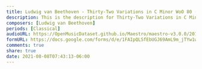 ```yaml
---
title: Ludwig van Beethoven - Thirty-Two Variations in C Minor WoO 80 (23)
description: This is the description for Thirty-Two Variations in C Minor WoO 80 by Ludwig van Beethoven
composers: [Ludwig van Beethoven]
periods: [Classical]
audioURL: https://OpenMusicDataset.github.io/Maestro/maestro-v3.0.0/2017/MIDI-Unprocessed_082_PIANO082_MID--AUDIO-split_07-09-17_Piano-e_2_-04_wav--1.midi
formURL: https://docs.google.com/forms/d/e/1FAIpQLSfEbUGJ69AmL9m_jTYw1wKV1sOeIqLaNbiIhCvuVIuWGa9eHw/viewform
comments: true
share: true
date: 2021-08-08T07:43:13-06:00
---
```

